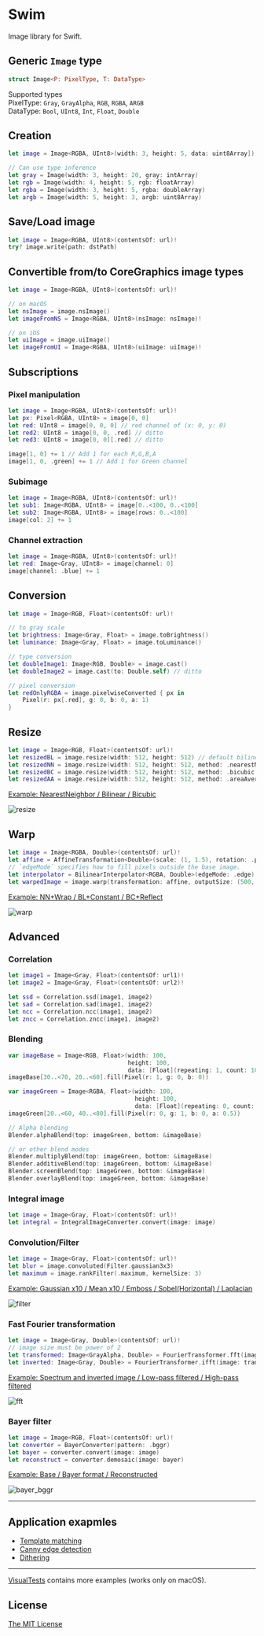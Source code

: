 # Swim
Image library for Swift.

## Generic `Image` type
```swift
struct Image<P: PixelType, T: DataType>
```

Supported types  
PixelType: `Gray`, `GrayAlpha`, `RGB`, `RGBA`, `ARGB`  
DataType: `Bool`, `UInt8`, `Int`, `Float`, `Double`  

## Creation
```swift
let image = Image<RGBA, UInt8>(width: 3, height: 5, data: uint8Array])

// Can use type inference
let gray = Image(width: 3, height: 20, gray: intArray)
let rgb = Image(width: 4, height: 5, rgb: floatArray)
let rgba = Image(width: 3, height: 5, rgba: doubleArray)
let argb = Image(width: 5, height: 3, argb: uint8Array)
```

## Save/Load image
```swift
let image = Image<RGBA, UInt8>(contentsOf: url)!
try? image.write(path: dstPath)
```

## Convertible from/to CoreGraphics image types
```swift
let image = Image<RGBA, UInt8>(contentsOf: url)!

// on macOS
let nsImage = image.nsImage()
let imageFromNS = Image<RGBA, UInt8>(nsImage: nsImage)!

// on iOS
let uiImage = image.uiImage()
let imageFromUI = Image<RGBA, UInt8>(uiImage: uiImage)!
```

## Subscriptions
### Pixel manipulation
```swift
let image = Image<RGBA, UInt8>(contentsOf: url)!
let px: Pixel<RGBA, UInt8> = image[0, 0]
let red: UInt8 = image[0, 0, 0] // red channel of (x: 0, y: 0)
let red2: UInt8 = image[0, 0, .red] // ditto
let red3: UInt8 = image[0, 0][.red] // ditto

image[1, 0] += 1 // Add 1 for each R,G,B,A
image[1, 0, .green] += 1 // Add 1 for Green channel
```

### Subimage
```swift
let image = Image<RGBA, UInt8>(contentsOf: url)!
let sub1: Image<RGBA, UInt8> = image[0..<100, 0..<100]
let sub2: Image<RGBA, UInt8> = image[rows: 0..<100]
image[col: 2] += 1
```

### Channel extraction
```swift
let image = Image<RGBA, UInt8>(contentsOf: url)!
let red: Image<Gray, UInt8> = image[channel: 0]
image[channel: .blue] += 1
```

## Conversion

```swift
let image = Image<RGB, Float>(contentsOf: url)!

// to gray scale
let brightness: Image<Gray, Float> = image.toBrightness()
let luminance: Image<Gray, Float> = image.toLuminance()

// type conversion
let doubleImage1: Image<RGB, Double> = image.cast()
let doubleImage2 = image.cast(to: Double.self) // ditto

// pixel conversion
let redOnlyRGBA = image.pixelwiseConverted { px in 
    Pixel(r: px[.red], g: 0, b: 0, a: 1)
}
```

## Resize
```swift 
let image = Image<RGB, Float>(contentsOf: url)!
let resizedBL = image.resize(width: 512, height: 512) // default bilinear
let resizedNN = image.resize(width: 512, height: 512, method: .nearestNeighbor)
let resizedBC = image.resize(width: 512, height: 512, method: .bicubic)
let resizedAA = image.resize(width: 512, height: 512, method: .areaAverage)
```

[Example: NearestNeighbor / Bilinear / Bicubic](https://github.com/t-ae/swim/blob/7a055c45e4a1db9755f04a785599e18fde1f86bd/Tests/VisualTests/ResizeVisualTests.swift#L29-L44)

![resize](https://user-images.githubusercontent.com/12446914/56634980-dbccaa80-669e-11e9-90f7-5046d85e9f29.png)

## Warp
```swift
let image = Image<RGBA, Double>(contentsOf: url)!
let affine = AffineTransformation<Double>(scale: (1, 1.5), rotation: .pi/6. translation: (100, 120))
// `edgeMode` specifies how to fill pixels outside the base image.
let interpolator = BilinearInterpolator<RGBA, Double>(edgeMode: .edge)
let warpedImage = image.warp(transformation: affine, outputSize: (500, 500), interpolator: interpolator)
```

[Example: NN+Wrap / BL+Constant / BC+Reflect](https://github.com/t-ae/swim/blob/7a055c45e4a1db9755f04a785599e18fde1f86bd/Tests/VisualTests/WarpVisualTests.swift#L140-L172)

![warp](https://user-images.githubusercontent.com/12446914/56634776-2a2d7980-669e-11e9-8ff2-179dbdb3dff4.png)

## Advanced

### Correlation
```swift
let image1 = Image<Gray, Float>(contentsOf: url1)!
let image2 = Image<Gray, Float>(contentsOf: url2)!

let ssd = Correlation.ssd(image1, image2)
let sad = Correlation.sad(image1, image2)
let ncc = Correlation.ncc(image1, image2)
let zncc = Correlation.zncc(image1, image2)
```

### Blending
```swift
var imageBase = Image<RGB, Float>(width: 100,
                                  height: 100,
                                  data: [Float](repeating: 1, count: 100*100*3))
imageBase[30..<70, 20..<60].fill(Pixel(r: 1, g: 0, b: 0))

var imageGreen = Image<RGBA, Float>(width: 100,
                                    height: 100,
                                    data: [Float](repeating: 0, count: 100*100*4))
imageGreen[20..<60, 40..<80].fill(Pixel(r: 0, g: 1, b: 0, a: 0.5))

// Alpha blending
Blender.alphaBlend(top: imageGreen, bottom: &imageBase)

// or other blend modes
Blender.multiplyBlend(top: imageGreen, bottom: &imageBase)
Blender.additiveBlend(top: imageGreen, bottom: &imageBase)
Blender.screenBlend(top: imageGreen, bottom: &imageBase)
Blender.overlayBlend(top: imageGreen, bottom: &imageBase)
```

### Integral image
```swift 
let image = Image<Gray, Float>(contentsOf: url)!
let integral = IntegralImageConverter.convert(image: image)
```

### Convolution/Filter

```swift 
let image = Image<Gray, Float>(contentsOf: url)!
let blur = image.convoluted(Filter.gaussian3x3)
let maximum = image.rankFilter(.maximum, kernelSize: 3)
```

[Example: Gaussian x10 / Mean x10 / Emboss / Sobel(Horizontal) / Laplacian](https://github.com/t-ae/swim/blob/af1fa115cffe7c20513cb37e91e1549790fb2a5c/Tests/VisualTests/FilterVisualTests.swift#L68-L98)

![filter](https://user-images.githubusercontent.com/12446914/56787940-00f52080-6839-11e9-8171-22d8dab37910.png)

### Fast Fourier transformation

```swift
let image = Image<Gray, Double>(contentsOf: url)!
// image size must be power of 2
let transformed: Image<GrayAlpha, Double> = FourierTransformer.fft(image: image)
let inverted: Image<Gray, Double> = FourierTransformer.ifft(image: transformed)
```

[Example: Spectrum and inverted image / Low-pass filtered / High-pass filtered](https://github.com/t-ae/swim/blob/2f23f39702d77545b04b5fb995851adf31fcce12/Tests/VisualTests/FourierTransformerVisualTests.swift#L5-L74)

![fft](https://user-images.githubusercontent.com/12446914/57998357-109c1800-7b0c-11e9-818b-600f75485794.png)


### Bayer filter
```swift 
let image = Image<RGB, Float>(contentsOf: url)!
let converter = BayerConverter(pattern: .bggr)
let bayer = converter.convert(image: image)
let reconstruct = converter.demosaic(image: bayer)
```

[Example: Base / Bayer format / Reconstructed](https://github.com/t-ae/swim/blob/7a055c45e4a1db9755f04a785599e18fde1f86bd/Tests/VisualTests/BayerVisualTests.swift#L12-L27)

![bayer_bggr](https://user-images.githubusercontent.com/12446914/56634959-cce5f800-669e-11e9-89a2-ce49121a44bc.png)

---



## Application exapmles

- [Template matching](https://github.com/t-ae/swim/blob/4128d352443da43027f95ce784d03b5c6e4e33f1/Tests/VisualTests/ApplicationVisualTests.swift#L342-L416)
- [Canny edge detection](https://github.com/t-ae/swim/blob/4128d352443da43027f95ce784d03b5c6e4e33f1/Tests/VisualTests/ApplicationVisualTests.swift#L227-L340)
- [Dithering](https://github.com/t-ae/swim/blob/4128d352443da43027f95ce784d03b5c6e4e33f1/Tests/VisualTests/ApplicationVisualTests.swift#L418-L458)

---

[VisualTests](https://github.com/t-ae/swim/blob/master/Tests/VisualTests) contains more examples (works only on macOS).

## License

[The MIT License](https://github.com/t-ae/swim/blob/master/LICENSE)
